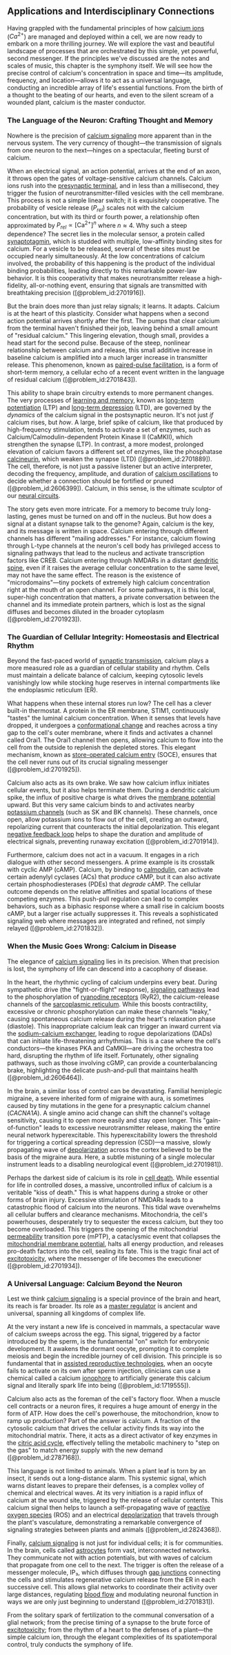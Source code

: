 ## Applications and Interdisciplinary Connections

Having grappled with the fundamental principles of how [calcium ions](@article_id:140034) ($Ca^{2+}$) are managed and deployed within a cell, we are now ready to embark on a more thrilling journey. We will explore the vast and beautiful landscape of processes that are orchestrated by this simple, yet powerful, second messenger. If the principles we've discussed are the notes and scales of music, this chapter is the symphony itself. We will see how the precise control of calcium's concentration in space and time—its amplitude, frequency, and location—allows it to act as a universal language, conducting an incredible array of life's essential functions. From the birth of a thought to the beating of our hearts, and even to the silent scream of a wounded plant, calcium is the master conductor.

### The Language of the Neuron: Crafting Thought and Memory

Nowhere is the precision of [calcium signaling](@article_id:146847) more apparent than in the nervous system. The very currency of thought—the transmission of signals from one neuron to the next—hinges on a spectacular, fleeting burst of calcium.

When an electrical signal, an action potential, arrives at the end of an axon, it throws open the gates of voltage-sensitive calcium channels. Calcium ions rush into the [presynaptic terminal](@article_id:169059), and in less than a millisecond, they trigger the fusion of neurotransmitter-filled vesicles with the cell membrane. This process is not a simple linear switch; it is exquisitely cooperative. The probability of vesicle release ($P_{rel}$) scales not with the calcium concentration, but with its third or fourth power, a relationship often approximated by $P_{rel} \propto [\mathrm{Ca^{2+}}]^{n}$ where $n \approx 4$. Why such a steep dependence? The secret lies in the molecular sensor, a protein called [synaptotagmin](@article_id:155199), which is studded with multiple, low-affinity binding sites for calcium. For a vesicle to be released, several of these sites must be occupied nearly simultaneously. At the low concentrations of calcium involved, the probability of this happening is the product of the individual binding probabilities, leading directly to this remarkable power-law behavior. It is this cooperativity that makes neurotransmitter release a high-fidelity, all-or-nothing event, ensuring that signals are transmitted with breathtaking precision ([@problem_id:2701916]).

But the brain does more than just relay signals; it learns. It adapts. Calcium is at the heart of this plasticity. Consider what happens when a second action potential arrives shortly after the first. The pumps that clear calcium from the terminal haven't finished their job, leaving behind a small amount of "residual calcium." This lingering elevation, though small, provides a head start for the second pulse. Because of the steep, nonlinear relationship between calcium and release, this small additive increase in baseline calcium is amplified into a much larger increase in transmitter release. This phenomenon, known as [paired-pulse facilitation](@article_id:168191), is a form of short-term memory, a cellular echo of a recent event written in the language of residual calcium ([@problem_id:2701843]).

This ability to shape brain circuitry extends to more permanent changes. The very processes of [learning and memory](@article_id:163857), known as [long-term potentiation](@article_id:138510) (LTP) and [long-term depression](@article_id:154389) (LTD), are governed by the *dynamics* of the calcium signal in the postsynaptic neuron. It's not just *if* calcium rises, but *how*. A large, brief spike of calcium, like that produced by high-frequency stimulation, tends to activate a set of enzymes, such as Calcium/Calmodulin-dependent Protein Kinase II (CaMKII), which strengthen the synapse (LTP). In contrast, a more modest, prolonged elevation of calcium favors a different set of enzymes, like the phosphatase [calcineurin](@article_id:175696), which weaken the synapse (LTD) ([@problem_id:2701889]). The cell, therefore, is not just a passive listener but an active interpreter, decoding the frequency, amplitude, and duration of [calcium oscillations](@article_id:178334) to decide whether a connection should be fortified or pruned ([@problem_id:2606399]). Calcium, in this sense, is the ultimate sculptor of our [neural circuits](@article_id:162731).

The story gets even more intricate. For a memory to become truly long-lasting, genes must be turned on and off in the nucleus. But how does a signal at a distant synapse talk to the genome? Again, calcium is the key, and its message is written in space. Calcium entering through different channels has different "mailing addresses." For instance, calcium flowing through L-type channels at the neuron's cell body has privileged access to signaling pathways that lead to the nucleus and activate transcription factors like CREB. Calcium entering through NMDARs in a distant [dendritic spine](@article_id:174439), even if it raises the average cellular concentration to the same level, may not have the same effect. The reason is the existence of "microdomains"—tiny pockets of extremely high calcium concentration right at the mouth of an open channel. For some pathways, it is this local, super-high concentration that matters, a private conversation between the channel and its immediate protein partners, which is lost as the signal diffuses and becomes diluted in the broader cytoplasm ([@problem_id:2701923]).

### The Guardian of Cellular Integrity: Homeostasis and Electrical Rhythm

Beyond the fast-paced world of [synaptic transmission](@article_id:142307), calcium plays a more measured role as a guardian of cellular stability and rhythm. Cells must maintain a delicate balance of calcium, keeping cytosolic levels vanishingly low while stocking huge reserves in internal compartments like the endoplasmic reticulum (ER).

What happens when these internal stores run low? The cell has a clever built-in thermostat. A protein in the ER membrane, STIM1, continuously "tastes" the luminal calcium concentration. When it senses that levels have dropped, it undergoes a [conformational change](@article_id:185177) and reaches across a tiny gap to the cell's outer membrane, where it finds and activates a channel called Orai1. The Orai1 channel then opens, allowing calcium to flow into the cell from the outside to replenish the depleted stores. This elegant mechanism, known as [store-operated calcium entry](@article_id:162309) (SOCE), ensures that the cell never runs out of its crucial signaling messenger ([@problem_id:2701925]).

Calcium also acts as its own brake. We saw how calcium influx initiates cellular events, but it also helps terminate them. During a dendritic calcium spike, the influx of positive charge is what drives the [membrane potential](@article_id:150502) upward. But this very same calcium binds to and activates nearby [potassium channels](@article_id:173614) (such as SK and BK channels). These channels, once open, allow potassium ions to flow out of the cell, creating an outward, repolarizing current that counteracts the initial depolarization. This elegant [negative feedback loop](@article_id:145447) helps to shape the duration and amplitude of electrical signals, preventing runaway excitation ([@problem_id:2701914]).

Furthermore, calcium does not act in a vacuum. It engages in a rich dialogue with other second messengers. A prime example is its crosstalk with cyclic AMP (cAMP). Calcium, by binding to [calmodulin](@article_id:175519), can activate certain adenylyl cyclases (ACs) that *produce* cAMP, but it can also activate certain phosphodiesterases (PDEs) that *degrade* cAMP. The cellular outcome depends on the relative affinities and spatial locations of these competing enzymes. This push-pull regulation can lead to complex behaviors, such as a biphasic response where a small rise in calcium boosts cAMP, but a larger rise actually suppresses it. This reveals a sophisticated signaling web where messages are integrated and refined, not simply relayed ([@problem_id:2701832]).

### When the Music Goes Wrong: Calcium in Disease

The elegance of [calcium signaling](@article_id:146847) lies in its precision. When that precision is lost, the symphony of life can descend into a cacophony of disease.

In the heart, the rhythmic cycling of calcium underpins every beat. During sympathetic drive (the "fight-or-flight" response), [signaling pathways](@article_id:275051) lead to the phosphorylation of [ryanodine receptors](@article_id:149370) (RyR2), the calcium-release channels of the [sarcoplasmic reticulum](@article_id:150764). While this boosts contractility, excessive or chronic phosphorylation can make these channels "leaky," causing spontaneous calcium release during the heart's relaxation phase (diastole). This inappropriate calcium leak can trigger an inward current via the [sodium-calcium exchanger](@article_id:142529), leading to rogue depolarizations (DADs) that can initiate life-threatening arrhythmias. This is a case where the cell's conductors—the kinases PKA and CaMKII—are driving the orchestra too hard, disrupting the rhythm of life itself. Fortunately, other signaling pathways, such as those involving cGMP, can provide a counterbalancing brake, highlighting the delicate push-and-pull that maintains health ([@problem_id:2606464]).

In the brain, a similar loss of control can be devastating. Familial hemiplegic migraine, a severe inherited form of migraine with aura, is sometimes caused by tiny mutations in the gene for a presynaptic calcium channel ($CACNA1A$). A single amino acid change can shift the channel's voltage sensitivity, causing it to open more easily and stay open longer. This "gain-of-function" leads to excessive neurotransmitter release, making the entire neural network hyperexcitable. This hyperexcitability lowers the threshold for triggering a cortical spreading depression (CSD)—a massive, slowly propagating wave of [depolarization](@article_id:155989) across the cortex believed to be the basis of the migraine aura. Here, a subtle mistuning of a single molecular instrument leads to a disabling neurological event ([@problem_id:2701981]).

Perhaps the darkest side of calcium is its role in [cell death](@article_id:168719). While essential for life in controlled doses, a massive, uncontrolled influx of calcium is a veritable "kiss of death." This is what happens during a stroke or other forms of brain injury. Excessive stimulation of NMDARs leads to a catastrophic flood of calcium into the neurons. This tidal wave overwhelms all cellular buffers and clearance mechanisms. Mitochondria, the cell's powerhouses, desperately try to sequester the excess calcium, but they too become overloaded. This triggers the opening of the mitochondrial [permeability](@article_id:154065) transition pore (mPTP), a cataclysmic event that collapses the [mitochondrial membrane potential](@article_id:173697), halts all energy production, and releases pro-death factors into the cell, sealing its fate. This is the tragic final act of [excitotoxicity](@article_id:150262), where the messenger of life becomes the executioner ([@problem_id:2701934]).

### A Universal Language: Calcium Beyond the Neuron

Lest we think [calcium signaling](@article_id:146847) is a special province of the brain and heart, its reach is far broader. Its role as a [master regulator](@article_id:265072) is ancient and universal, spanning all kingdoms of complex life.

At the very instant a new life is conceived in mammals, a spectacular wave of calcium sweeps across the egg. This signal, triggered by a factor introduced by the sperm, is the fundamental "on" switch for embryonic development. It awakens the dormant oocyte, prompting it to complete meiosis and begin the incredible journey of cell division. This principle is so fundamental that in [assisted reproductive technologies](@article_id:276258), when an oocyte fails to activate on its own after sperm injection, clinicians can use a chemical called a calcium [ionophore](@article_id:274477) to artificially generate this calcium signal and literally spark life into being ([@problem_id:1719555]).

Calcium also acts as the foreman of the cell's factory floor. When a muscle cell contracts or a neuron fires, it requires a huge amount of energy in the form of ATP. How does the cell's powerhouse, the mitochondrion, know to ramp up production? Part of the answer is calcium. A fraction of the cytosolic calcium that drives the cellular activity finds its way into the mitochondrial matrix. There, it acts as a direct activator of key enzymes in the [citric acid cycle](@article_id:146730), effectively telling the metabolic machinery to "step on the gas" to match energy supply with the new demand ([@problem_id:2787168]).

This language is not limited to animals. When a plant leaf is torn by an insect, it sends out a long-distance alarm. This systemic signal, which warns distant leaves to prepare their defenses, is a complex volley of chemical and electrical waves. At its very initiation is a rapid influx of calcium at the wound site, triggered by the release of cellular contents. This calcium signal then helps to launch a self-propagating wave of [reactive oxygen species](@article_id:143176) (ROS) and an electrical [depolarization](@article_id:155989) that travels through the plant's vasculature, demonstrating a remarkable convergence of signaling strategies between plants and animals ([@problem_id:2824368]).

Finally, [calcium signaling](@article_id:146847) is not just for individual cells; it is for communities. In the brain, cells called [astrocytes](@article_id:154602) form vast, interconnected networks. They communicate not with action potentials, but with waves of calcium that propagate from one cell to the next. The trigger is often the release of a messenger molecule, IP₃, which diffuses through [gap junctions](@article_id:142732) connecting the cells and stimulates regenerative calcium release from the ER in each successive cell. This allows glial networks to coordinate their activity over large distances, regulating [blood flow](@article_id:148183) and modulating neuronal function in ways we are only just beginning to understand ([@problem_id:2701831]).

From the solitary spark of fertilization to the communal conversation of a glial network; from the precise timing of a synapse to the brute force of [excitotoxicity](@article_id:150262); from the rhythm of a heart to the defenses of a plant—the simple calcium ion, through the elegant complexities of its spatiotemporal control, truly conducts the symphony of life.